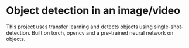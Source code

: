 # Object detection in an image/video

This project uses transfer learning and detects objects using single-shot-detection. Built on torch, opencv and a pre-trained neural network on objects.

